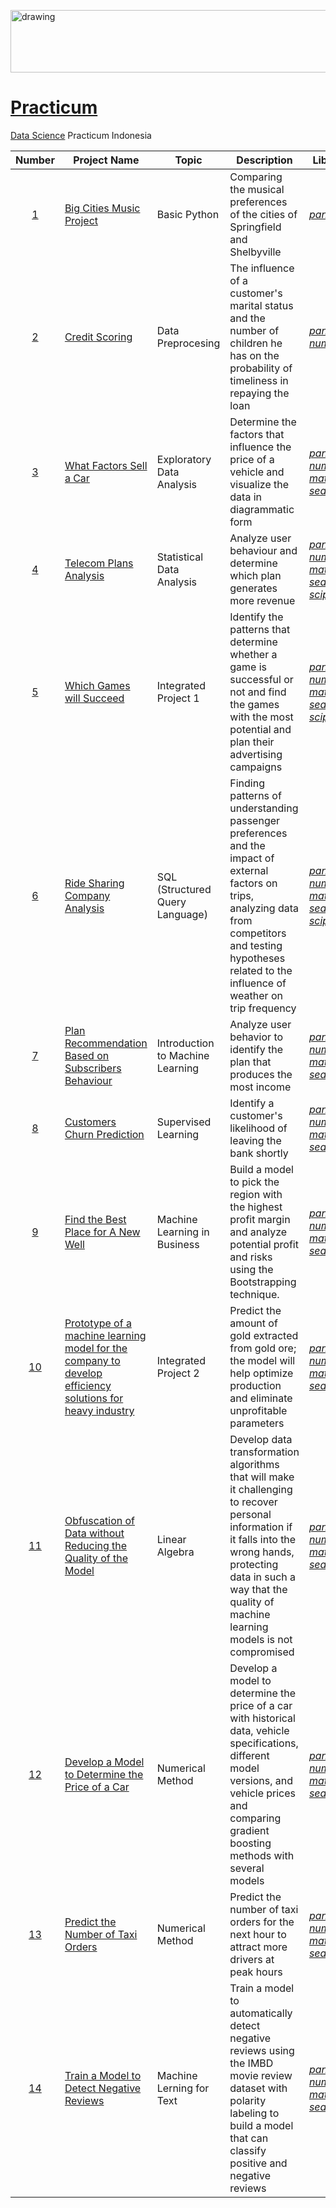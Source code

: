 <p align="left">
  <a href="https://practicum.com/id-idn/">
    <img src="https://github.com/syaiddewantoro/resources/blob/main/images/prac.png" alt="drawing" width="900" height="100">
  </a>
</p>

# [Practicum](https://practicum.com/?from=nm)
[Data Science](https://practicum.com/id-idn/data-scientist-beta/) Practicum Indonesia


| Number | Project Name | Topic | Description | Libraries |
| :---: | --- | --- | --- | --- |
| [1](https://github.com/syaiddewantoro/practicum/tree/main/1.music_project) | [Big Cities Music Project](https://github.com/syaiddewantoro/practicum/blob/main/1.music_project/music_project.ipynb) | Basic Python | Comparing the musical preferences of the cities of Springfield and Shelbyville | *[pandas](https://pandas.pydata.org/docs/user_guide/index.html)* |
| [2](https://github.com/syaiddewantoro/practicum/tree/main/2.credit_scoring) | [Credit Scoring](https://github.com/syaiddewantoro/practicum/blob/main/2.credit_scoring/credit_scoring.ipynb) | Data Preprocesing | The influence of a customer's marital status and the number of children he has on the probability of timeliness in repaying the loan | *[pandas](https://pandas.pydata.org/docs/user_guide/index.html)*, *[numpy](https://numpy.org/doc/stable/user/index.html)* |
| [3](https://github.com/syaiddewantoro/practicum/tree/main/3.vehicles_price) | [What Factors Sell a Car](https://github.com/syaiddewantoro/practicum/blob/main/3.vehicles_price/vehicles_price.ipynb) | Exploratory Data Analysis | Determine the factors that influence the price of a vehicle and visualize the data in diagrammatic form | *[pandas](https://pandas.pydata.org/docs/user_guide/index.html)*, *[numpy](https://numpy.org/doc/stable/user/index.html)*, *[matplotlib](https://matplotlib.org/stable/users/getting_started/index.html)*, *[seaborn](https://seaborn.pydata.org/tutorial.html)* |
| [4](https://github.com/syaiddewantoro/practicum/tree/main/4.telecom_plans_analysis) | [Telecom Plans Analysis](https://github.com/syaiddewantoro/practicum/blob/main/4.telecom_plans_analysis/telecom_plan.ipynb) | Statistical Data Analysis | Analyze user behaviour and determine which plan generates more revenue | *[pandas](https://pandas.pydata.org/docs/user_guide/index.html)*, *[numpy](https://numpy.org/doc/stable/user/index.html)*, *[matplotlib](https://matplotlib.org/stable/users/getting_started/index.html)*, *[seaborn](https://seaborn.pydata.org/tutorial.html)*, *[scipy](https://docs.scipy.org/doc/scipy/tutorial/index.html)* |
| [5](https://github.com/syaiddewantoro/practicum/tree/main/5.integrated_project_1) | [Which Games will Succeed](https://github.com/syaiddewantoro/practicum/blob/main/5.integrated_project_1/games.ipynb) | Integrated Project 1 | Identify the patterns that determine whether a game is successful or not and find the games with the most potential and plan their advertising campaigns | *[pandas](https://pandas.pydata.org/docs/user_guide/index.html)*, *[numpy](https://numpy.org/doc/stable/user/index.html)*, *[matplotlib](https://matplotlib.org/stable/users/getting_started/index.html)*, *[seaborn](https://seaborn.pydata.org/tutorial.html)*, *[scipy](https://docs.scipy.org/doc/scipy/tutorial/index.html)* |
| [6](https://github.com/syaiddewantoro/practicum/tree/main/6.ride_sharing_company_analysis) | [Ride Sharing Company Analysis](https://github.com/syaiddewantoro/practicum/blob/main/6.ride_sharing_company_analysis/ride_sharing.ipynb) | SQL (Structured Query Language) | Finding patterns of understanding passenger preferences and the impact of external factors on trips, analyzing data from competitors and testing hypotheses related to the influence of weather on trip frequency | *[pandas](https://pandas.pydata.org/docs/user_guide/index.html)*, *[numpy](https://numpy.org/doc/stable/user/index.html)*, *[matplotlib](https://matplotlib.org/stable/users/getting_started/index.html)*, *[seaborn](https://seaborn.pydata.org/tutorial.html)*, *[scipy](https://docs.scipy.org/doc/scipy/tutorial/index.html)* |
| [7](https://github.com/syaiddewantoro/practicum/tree/main/7.plan_recommedation_based_on_subscribers_bahaviour) | [Plan Recommendation Based on Subscribers Behaviour](https://github.com/syaiddewantoro/practicum/blob/main/7.plan_recommedation_based_on_subscribers_bahaviour/megaline.ipynb) | Introduction to Machine Learning | Analyze user behavior to identify the plan that produces the most income | *[pandas](https://pandas.pydata.org/docs/user_guide/index.html)*, *[numpy](https://numpy.org/doc/stable/user/index.html)*, *[matplotlib](https://matplotlib.org/stable/users/getting_started/index.html)*, *[seaborn](https://seaborn.pydata.org/tutorial.html)* |
| [8](https://github.com/syaiddewantoro/practicum/tree/main/8.customer_churn_predict) | [Customers Churn Prediction](https://github.com/syaiddewantoro/practicum/blob/main/8.customer_churn_predict/churn.ipynb) | Supervised Learning | Identify a customer's likelihood of leaving the bank shortly | *[pandas](https://pandas.pydata.org/docs/user_guide/index.html)*, *[numpy](https://numpy.org/doc/stable/user/index.html)*, *[matplotlib](https://matplotlib.org/stable/users/getting_started/index.html)*, *[seaborn](https://seaborn.pydata.org/tutorial.html)* |
| [9](https://github.com/syaiddewantoro/practicum/tree/main/9.find_new_wells_predict) | [Find the Best Place for A New Well](https://github.com/syaiddewantoro/practicum/blob/main/9.find_new_wells_predict/geo_data.ipynb) | Machine Learning in Business | Build a model to pick the region with the highest profit margin and analyze potential profit and risks using the Bootstrapping technique. | *[pandas](https://pandas.pydata.org/docs/user_guide/index.html)*, *[numpy](https://numpy.org/doc/stable/user/index.html)*, *[matplotlib](https://matplotlib.org/stable/users/getting_started/index.html)*, *[seaborn](https://seaborn.pydata.org/tutorial.html)* |
| [10](https://github.com/syaiddewantoro/practicum/tree/main/10.gold_extract_predict) | [Prototype of a machine learning model for the company to develop efficiency solutions for heavy industry](https://github.com/syaiddewantoro/practicum/blob/main/10.gold_extract_predict/zyfra.ipynb) | Integrated Project 2 | Predict the amount of gold extracted from gold ore; the model will help optimize production and eliminate unprofitable parameters | *[pandas](https://pandas.pydata.org/docs/user_guide/index.html)*, *[numpy](https://numpy.org/doc/stable/user/index.html)*, *[matplotlib](https://matplotlib.org/stable/users/getting_started/index.html)*, *[seaborn](https://seaborn.pydata.org/tutorial.html)* |
| [11](https://github.com/syaiddewantoro/practicum/tree/main/11.insurance_clients_predict) | [Obfuscation of Data without Reducing the Quality of the Model](https://github.com/syaiddewantoro/practicum/blob/main/11.insurance_clients_predict/linear_algebra.ipynb) | Linear Algebra | Develop data transformation algorithms that will make it challenging to recover personal information if it falls into the wrong hands, protecting data in such a way that the quality of machine learning models is not compromised | *[pandas](https://pandas.pydata.org/docs/user_guide/index.html)*, *[numpy](https://numpy.org/doc/stable/user/index.html)*, *[matplotlib](https://matplotlib.org/stable/users/getting_started/index.html)*, *[seaborn](https://seaborn.pydata.org/tutorial.html)* |
| [12](https://github.com/syaiddewantoro/practicum/tree/main/12.model_to_determine_car_price) | [Develop a Model to Determine the Price of a Car](https://github.com/syaiddewantoro/practicum/blob/main/12.model_to_determine_car_price/numeric_method.ipynb) | Numerical Method | Develop a model to determine the price of a car with historical data, vehicle specifications, different model versions, and vehicle prices and comparing gradient boosting methods with several models | *[pandas](https://pandas.pydata.org/docs/user_guide/index.html)*, *[numpy](https://numpy.org/doc/stable/user/index.html)*, *[matplotlib](https://matplotlib.org/stable/users/getting_started/index.html)*, *[seaborn](https://seaborn.pydata.org/tutorial.html)* |
| [13](https://github.com/syaiddewantoro/practicum/tree/main/13.time_series) | [Predict the Number of Taxi Orders](https://github.com/syaiddewantoro/practicum/blob/main/13.time_series/time_series.ipynb) | Numerical Method |  Predict the number of taxi orders for the next hour to attract more drivers at peak hours | *[pandas](https://pandas.pydata.org/docs/user_guide/index.html)*, *[numpy](https://numpy.org/doc/stable/user/index.html)*, *[matplotlib](https://matplotlib.org/stable/users/getting_started/index.html)*, *[seaborn](https://seaborn.pydata.org/tutorial.html)* |
| [14](https://github.com/syaiddewantoro/practicum/tree/main/14.natural_language_processing) | [Train a Model to Detect Negative Reviews]() | Machine Lerning for Text | Train a model to automatically detect negative reviews using the IMBD movie review dataset with polarity labeling to build a model that can classify positive and negative reviews | *[pandas](https://pandas.pydata.org/docs/user_guide/index.html)*, *[numpy](https://numpy.org/doc/stable/user/index.html)*, *[matplotlib](https://matplotlib.org/stable/users/getting_started/index.html)*, *[seaborn](https://seaborn.pydata.org/tutorial.html)* |
